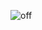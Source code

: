 ![off](https://user-images.githubusercontent.com/94467725/144279171-2c7be85b-77ce-4307-99f8-36e384509ba2.PNG)

